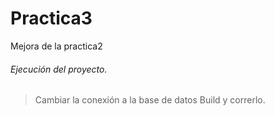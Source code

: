 # Practica3
Mejora de la practica2

###### Ejecución del proyecto.
> Cambiar la conexión a la base de datos
> Build y correrlo.
